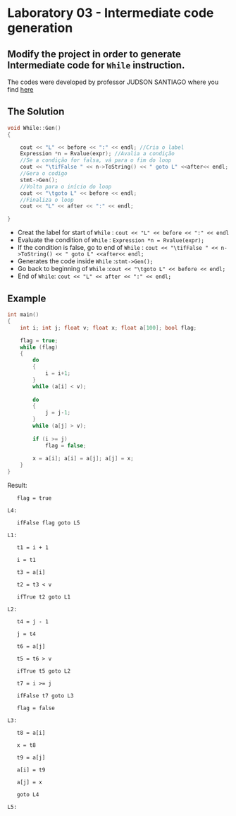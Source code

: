 # Laboratory 03 - Intermediate code generation

## Modify the project in order to generate Intermediate code for `While` instruction.

The codes were developed by professor JUDSON SANTIAGO where you find [here](https://github.com/JudsonSS/Compiladores/tree/master/Labs/Lab11)

## The Solution
```c++
void While::Gen()
{

    cout << "L" << before << ":" << endl; //Cria o label 
    Expression *n = Rvalue(expr); //Avalia a condição
    //Se a condição for falsa, vá para o fim do loop
    cout << "\tifFalse " << n->ToString() << " goto L" <<after<< endl;
    //Gera o codigo
    stmt->Gen(); 
    //Volta para o início do loop
    cout << "\tgoto L" << before << endl;
    //Finaliza o loop
    cout << "L" << after << ":" << endl;

}
```

- Creat the label for start of `While` : ```cout << "L" << before << ":" << endl ```
- Evaluate the condition of `While` : ```Expression *n = Rvalue(expr);```
- If the condition is false, go to end of `While` : ```cout << "\tifFalse " << n->ToString() << " goto L" <<after<< endl;```
- Generates the code inside `While`  :``` stmt->Gen(); ```
- Go back to beginning of `While` :```cout << "\tgoto L" << before << endl;```
- End of `While`: ```cout << "L" << after << ":" << endl;```

## Example

```c++
int main()
{
    int i; int j; float v; float x; float a[100]; bool flag;

    flag = true;
    while (flag)
    {
        do
        {
            i = i+1;
        } 
        while (a[i] < v);
        
        do
        {
            j = j-1;
        } 
        while (a[j] > v);
        
        if (i >= j)
            flag = false;
    
        x = a[i]; a[i] = a[j]; a[j] = x;
    }
}
```

Result:

`    flag = true             `

`L4:                         `

`    ifFalse flag goto L5    `

`L1:                         `

`    t1 = i + 1              `

`    i = t1                  `

`    t3 = a[i]               `

`    t2 = t3 < v             `

`    ifTrue t2 goto L1       `

`L2:                         `

`    t4 = j - 1              `

`    j = t4                  `

`    t6 = a[j]               `

`    t5 = t6 > v             `

`    ifTrue t5 goto L2       `

`    t7 = i >= j             `

`    ifFalse t7 goto L3      `

`    flag = false            `

`L3:                         `

`    t8 = a[i]               `

`    x = t8                  `

`    t9 = a[j]               `

`    a[i] = t9               `

`    a[j] = x                `

`    goto L4                 `

`L5:                         `
